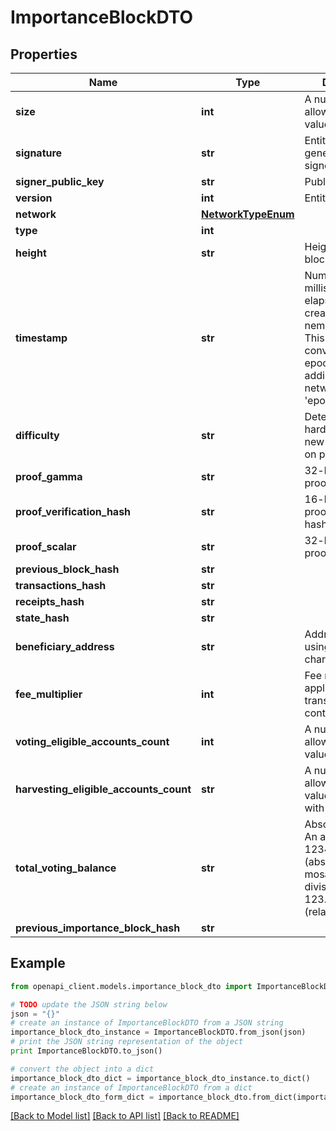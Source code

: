 # ImportanceBlockDTO


## Properties

Name | Type | Description | Notes
------------ | ------------- | ------------- | -------------
**size** | **int** | A number that allows uint 32 values. | 
**signature** | **str** | Entity&#39;s signature generated by the signer. | 
**signer_public_key** | **str** | Public key. | 
**version** | **int** | Entity version. | 
**network** | [**NetworkTypeEnum**](NetworkTypeEnum.md) |  | 
**type** | **int** |  | 
**height** | **str** | Height of the blockchain. | 
**timestamp** | **str** | Number of milliseconds elapsed since the creation of the nemesis block. This value can be converted to epoch time by adding the network&#39;s &#39;epochAdjustment&#39;. | 
**difficulty** | **str** | Determines how hard is to harvest a new block, based on previous blocks. | 
**proof_gamma** | **str** | 32-bytes VRF proof gamma. | 
**proof_verification_hash** | **str** | 16-bytes VRF proof verification hash. | 
**proof_scalar** | **str** | 32-bytes VRF proof scalar. | 
**previous_block_hash** | **str** |  | 
**transactions_hash** | **str** |  | 
**receipts_hash** | **str** |  | 
**state_hash** | **str** |  | 
**beneficiary_address** | **str** | Address encoded using a 32-character set. | 
**fee_multiplier** | **int** | Fee multiplier applied to transactions contained in block. | 
**voting_eligible_accounts_count** | **int** | A number that allows uint 32 values. | 
**harvesting_eligible_accounts_count** | **str** | A number that allows uint 64 values represented with a string. | 
**total_voting_balance** | **str** | Absolute amount. An amount of 123456789 (absolute) for a mosaic with divisibility 6 means 123.456789 (relative). | 
**previous_importance_block_hash** | **str** |  | 

## Example

```python
from openapi_client.models.importance_block_dto import ImportanceBlockDTO

# TODO update the JSON string below
json = "{}"
# create an instance of ImportanceBlockDTO from a JSON string
importance_block_dto_instance = ImportanceBlockDTO.from_json(json)
# print the JSON string representation of the object
print ImportanceBlockDTO.to_json()

# convert the object into a dict
importance_block_dto_dict = importance_block_dto_instance.to_dict()
# create an instance of ImportanceBlockDTO from a dict
importance_block_dto_form_dict = importance_block_dto.from_dict(importance_block_dto_dict)
```
[[Back to Model list]](../README.md#documentation-for-models) [[Back to API list]](../README.md#documentation-for-api-endpoints) [[Back to README]](../README.md)


